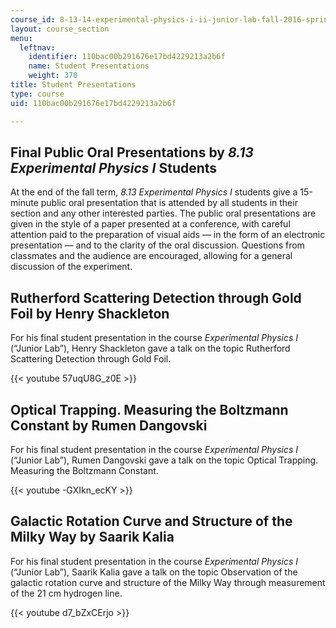 ```yaml
---
course_id: 8-13-14-experimental-physics-i-ii-junior-lab-fall-2016-spring-2017
layout: course_section
menu:
  leftnav:
    identifier: 110bac00b291676e17bd4229213a2b6f
    name: Student Presentations
    weight: 370
title: Student Presentations
type: course
uid: 110bac00b291676e17bd4229213a2b6f

---
```


Final Public Oral Presentations by _8.13 Experimental Physics I_ Students
-------------------------------------------------------------------------

At the end of the fall term, _8.13 Experimental Physics I_ students give a 15-minute public oral presentation that is attended by all students in their section and any other interested parties. The public oral presentations are given in the style of a paper presented at a conference, with careful attention paid to the preparation of visual aids — in the form of an electronic presentation — and to the clarity of the oral discussion. Questions from classmates and the audience are encouraged, allowing for a general discussion of the experiment.

Rutherford Scattering Detection through Gold Foil by Henry Shackleton
---------------------------------------------------------------------

For his final student presentation in the course _Experimental Physics I_ (“Junior Lab”), Henry Shackleton gave a talk on the topic Rutherford Scattering Detection through Gold Foil.

{{< youtube 57uqU8G_z0E >}} 

Optical Trapping. Measuring the Boltzmann Constant by Rumen Dangovski
---------------------------------------------------------------------

For his final student presentation in the course _Experimental Physics I_ (“Junior Lab”), Rumen Dangovski gave a talk on the topic Optical Trapping. Measuring the Boltzmann Constant.

{{< youtube -GXIkn_ecKY >}} 

Galactic Rotation Curve and Structure of the Milky Way by Saarik Kalia
----------------------------------------------------------------------

For his final student presentation in the course _Experimental Physics I_ (“Junior Lab”), Saarik Kalia gave a talk on the topic Observation of the galactic rotation curve and structure of the Milky Way through measurement of the 21 cm hydrogen line.

{{< youtube d7_bZxCErjo >}}